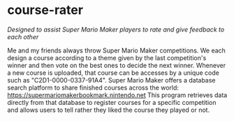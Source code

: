# course-rater
*Designed to assist Super Mario Maker players to rate and give feedback to each other*

Me and my friends always throw Super Mario Maker competitions.
We each design a course according to a theme given by the last competition's winner and then vote on the best ones to decide the next winner.
Whenever a new course is uploaded, that course can be accesses by a unique code such as "C2D1-0000-0337-91A4".
Super Mario Maker offers a database search platform to share finished courses across the world: https://supermariomakerbookmark.nintendo.net
This program retrieves data directly from that database to register courses for a specific competition and allows users to tell rather they liked the course they played or not.



